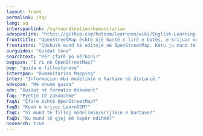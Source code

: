```yaml
---
layout: front
permalink: /sq/
lang: sq
interspanlink: /sq/coordination/humanitarian
advspanlink: "https://github.com/hotosm/learnosm/wiki/English-Learning-Guides/"
fronttitle: "OpenStreetMap është një hartë e lirë e botës, e krijuar nga një komunitet në rritje i hatëzuesve."
frontintro: "Çdokush mund të editojë në OpenStreetMap. Këtu ju mund të mësoni se si LearnOSM mundëson guida hap pas hapi, lehtësisht të kuptueshme për ju që të filloni të kontribuoni dhe të përdorni OpenStreetMap dhe të përdorni të dhënat e OpenStreetMap. Nëse ju jeni i interesuar të zhvilloni një punëtori për OpenStreetMap, shikoni burimet trajnuese të LearnOSM."
ourguides: "Guidat tona"
searchtext: "Për çfarë po kërkoni?"
begspan: "I ri në OpenStreetMap?"
beg: "guida e fillestarëve"
interspan: "Humanitarian Mapping"
inter: "Informacion mbi modelimin e hartave në distancë."
advspan: "Më shumë guida"
adv: "Guidat në formatin dokument"
faq: "Pyetje të zakonshme"
faqA: "Çfarë është OpenStreetMap?"
faqB: "Kush e krijoi LearnOSM?"
faqC: "Si mund të filloj modelimin/krijimin e hartave?"
faqD: "Ku mund të gjej më tepër ndihmë?"
nosearch: true
---
```

